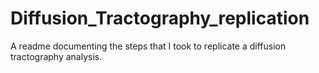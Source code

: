 # Diffusion_Tractography_replication
A readme documenting the steps that I took to replicate a diffusion tractography analysis.
